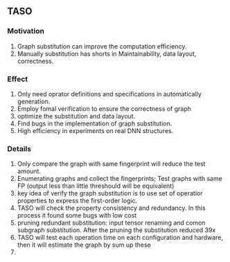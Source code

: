 ## TASO

### Motivation
1. Graph substitution can improve the computation efficiency.
2. Manually substitution has shorts in Maintainability, data layout,  correctness.

### Effect
1. Only need oprator definitions and specifications in automatically generation.
2. Employ fomal verification to ensure the correctness of graph
3. optimize the substitution and data layout.
4. Find bugs in the implementation of graph substitution.
5. High efficiency in experiments on real DNN structures.

### Details
1. Only compare the graph with same fingerprint will reduce the test amount.
2. Enumerating graphs and collect the fingerprints; Test graphs with same FP (output less than little threshould will be equivalent)
3. key idea of verify the graph substitution is to use set of operatior properties to express the first-order logic.
4. TASO will check the property consistency and redundancy. In this process it found some bugs with low cost
5. pruning redundant substitution: input tensor renaming and comon subgraph substitution. After the pruning the substitution reduced 39x
6. TASO will test each operation time on each configuration and hardware, then it will estimate the graph by sum up these
7. 